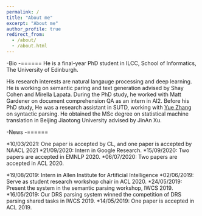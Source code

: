 ```yaml
---
permalink: /
title: "About me"
excerpt: "About me"
author_profile: true
redirect_from: 
  - /about/
  - /about.html
---
```


-Bio
-======
He is a final-year PhD student in ILCC, School of Informatics, The University of Edinburgh.

His research interests are natural langauge processing and deep learning. He is working on semantic paring and text generation advised by Shay Cohen and Mirella Lapata. During the PhD study, he worked with Matt Gardener on document comprehension QA as an intern in AI2. Before his PhD study, He was a research assistant in SUTD, working with <a href="https://frcchang.github.io">Yue Zhang</a> on syntactic parsing. He obtained the MSc degree on statistical machine translation in Beijing Jiaotong University advised by JinAn Xu.

-News
-======

*10/03/2021: One paper is accepted by CL, and one paper is accepted by NAACL 2021
*21/09/2020: Intern in Google Research.
*15/09/2020: Two papers are accepted in EMNLP 2020.
*06/07/2020: Two papers are accepted in ACL 2020.

*19/08/2019: Intern in Allen Institute for Artificial Intelligence
*02/06/2019: Serve as student research workshop chair in ACL 2020.
*24/05/2019: Present the system in the semantic parsing workshop, IWCS 2019.
*16/05/2019: Our DRS parsing system winned the competition of DRS parsing shared tasks in IWCS 2019.
*14/05/2019: One paper is accepted in ACL 2019.
